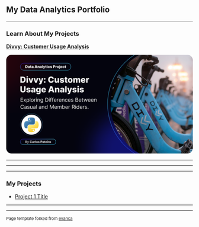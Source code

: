 ## My Data Analytics Portfolio

---

### Learn About My Projects

[**Divvy: Customer Usage Analysis**](/Divvy_Customer_Usage_Analysis.md)

<img src="images/divvy.png?raw=true"/>

---


---


---

### My Projects

- [Project 1 Title](http://example.com/)

---




---
<p style="font-size:11px">Page template forked from <a href="https://github.com/evanca/quick-portfolio">evanca</a></p>
<!-- Remove above link if you don't want to attibute -->
